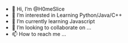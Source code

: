 - 👋 Hi, I’m @H0meSlice
- 👀 I’m interested in Learning Python/Java/C++
- 🌱 I’m currently learning Javascript
- 💞️ I’m looking to collaborate on ...
- 📫 How to reach me ...

<!---
H0meSlice/H0meSlice is a ✨ special ✨ repository because its `README.md` (this file) appears on your GitHub profile.
You can click the Preview link to take a look at your changes.
--->

